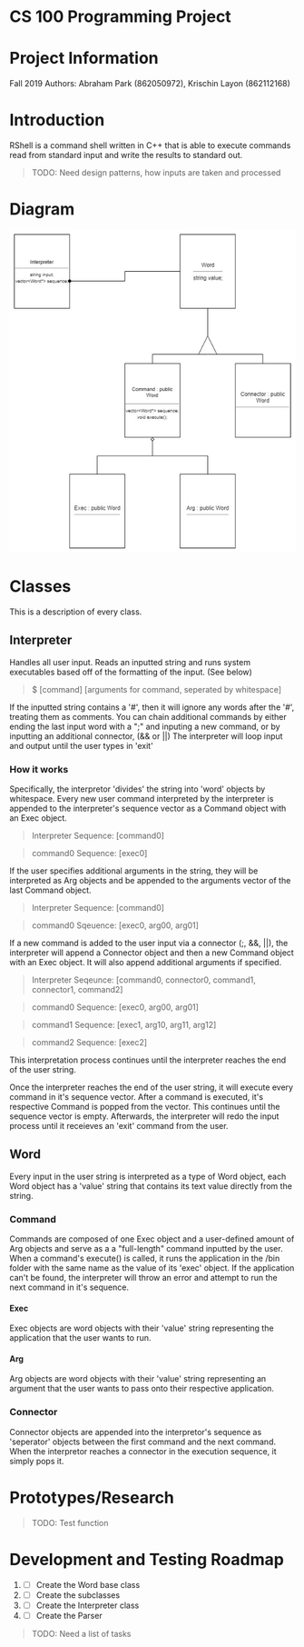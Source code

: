# CS 100 Programming Project

# Project Information
Fall 2019
Authors: Abraham Park (862050972), Krischin Layon (862112168)

# Introduction
RShell is a command shell written in C++ that is able to execute commands read from standard input and write the results to standard out. 
> TODO: Need design patterns, how inputs are taken and processed

# Diagram
[OMT_DIAGRAM]: images/OMT_diagram2.jpg "OMT Diagram"

![alt-text][OMT_DIAGRAM]

# Classes
This is a description of every class.

## Interpreter
Handles all user input. Reads an inputted string and runs system executables based off of the formatting of the input. (See below)

> $ \[command\] \[arguments for command, seperated by whitespace\]

If the inputted string contains a '#', then it will ignore any words after the '#', treating them as comments.
You can chain additional commands by either ending the last input word with a ";" and inputing a new command, or by inputting an additional connector, (&& or ||)
The interpreter will loop input and output until the user types in 'exit'
### How it works
Specifically, the interpretor 'divides' the string into 'word' objects by whitespace.
Every new user command interpreted by the interpreter is appended to the interpreter's sequence vector as a Command object with an Exec object. 

> Interpreter Sequence: \[command0\]

> command0 Sequence: \[exec0\]

If the user specifies additional arguments in the string, they will be interpreted as Arg objects and be appended to the arguments vector of the last Command object.

> Interpreter Sequence: \[command0\]

> command0 Sqeuence: \[exec0, arg00, arg01\]

If a new command is added to the user input via a connector (;, &&, ||), the interpreter will append a Connector object and then a new Command object with an Exec object. It will also append additional arguments if specified.

> Interpreter Seqeunce: \[command0, connector0, command1, connector1, command2\]

> command0 Sequence: \[exec0, arg00, arg01\]

> command1 Sequence: \[exec1, arg10, arg11, arg12\]

> command2 Sequence: \[exec2\]

This interpretation process continues until the interpreter reaches the end of the user string.

Once the interpreter reaches the end of the user string, it will execute every command in it's sequence vector. After a command is executed, it's respective Command is popped from the vector.
This continues until the sequence vector is empty. Afterwards, the interpreter will redo the input process until it receieves an 'exit' command from the user.

## Word
Every input in the user string is interpreted as a type of Word object, each Word object has a 'value' string that contains its text value directly from the string.

### Command
Commands are composed of one Exec object and a user-defined amount of  Arg objects and serve as a a "full-length" command inputted by the user.
When a command's execute() is called, it runs the application in the /bin folder with the same name as the value of its 'exec' object.
If the application can't be found, the interpreter will throw an error and attempt to run the next command in it's sequence.

#### Exec
Exec objects are word objects with their 'value' string representing the application that the user wants to run. 

#### Arg
Arg objects are word objects with their 'value' string representing an argument that the user wants to pass onto their respective application.

### Connector
Connector objects are appended into the interpretor's sequence as 'seperator' objects between the first command and the next command.
When the interpretor reaches a connector in the execution sequence, it simply pops it.

# Prototypes/Research
> TODO: Test function

# Development and Testing Roadmap
1. - [ ] Create the Word base class
1. - [ ] Create the subclasses
1. - [ ] Create the Interpreter class
1. - [ ] Create the Parser 

> TODO: Need a list of tasks
